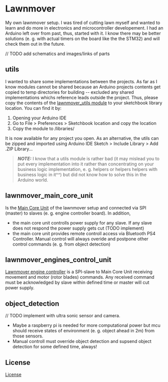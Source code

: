 # Lawnmover
My own lawnmover setup. I was tired of cutting lawn myself and wanted to learn and do more in electronics and microcontroller developement. 
I had an Arduino left over from past, thus, started with it. 
I know there may be better solutions (e. g. with actual timers on the board like the the STM32) and will check them out in the future.

// TODO add schematics and images/links of parts

## utils
I wanted to share some implementations between the projects. As far as I know modules cannot be shared because an Arduino projects contents get copied to temp directories for building -- excluded any shared implementations whichs reference leads outside the project.
Thus, please copy the contents of the [lawnmover_utils module](lawnmover_utils) to your sketchbook library location. You can find it by:
1. Opening your Arduino IDE
2. Go to File > Preferences > Sketchbook location and copy the location
3. Copy the module to <your-sketchbook-location>/libraries/

It is now available for any project you open. As an alternative, the utils can be zipped and imported using Arduino IDE Sketch > Include Library > Add .ZIP Library...

> **_NOTE:_** I know that a utils module is rather bad (it may mislead you to put every implementation into it rather than concentrating on your business logic implementation, e. g. helpers or helpers helpers with business logic in it^^) but did not know how to solve this in the Arduino world.

## lawnmover_main_core_unit
Is the [Main Core Unit](lawnmover_main_core_unit/README.md) of the lawnmover setup and connected via SPI (master) to slaves (e. g. engine controller board). In addition,
* the main core unit controlls power supply for any slave. If any slave does not respond the power supply gets cut (TODO implement)
* the main core unit provides remote controll access via Bluetooth PS4 Controller. Manual control will always overide and postpone other control commands (e. g. from object detection)

## lawnmover_engines_control_unit
[Lawnmover engine controller](lawnmover_engines_control_unit/README.md) is a SPI-slave to Main Core Unit receiving movement and motor (rotor blades) commands. 
Any received command must be acknowledged by slave within defined time or master will cut power supply.

## object_detection
// TODO implement with ultra sonic sensor and camera. 
  * Maybe a raspberry pi is needed for more computational power but mcu should receive states of environment (e. g. object ahead in 2m) from those sensors.
  * Manual controll must override object detection and supsend object detection for some defined time, always!


## License
[License](LICENSE)
